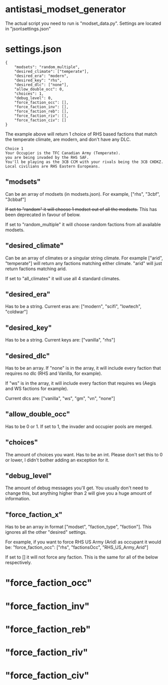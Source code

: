 # antistasi_modset_generator
 
The actual script you need to run is "modset_data.py". Settings are located in "json\settings.json"

# settings.json
```
{
    "modsets": "random_multiple",
    "desired_climate": ["temperate"],
    "desired_era": "modern",
    "desired_key": "rhs",
    "desired_dlc": ["none"],
    "allow_double_occ": 0,
    "choices": 1,
    "debug_level": 0,
    "force_faction_occ": [],
    "force_faction_inv": [],
    "force_faction_reb": [],
    "force_faction_riv": [],
    "force_faction_civ": []
}
```

The example above will return 1 choice of RHS based factions that match the temperate climate, are modern, and don't have any DLC.

```
Choice 1
Your Occupier is the TFC Canadian Army (Temperate).
you are being invaded by the RHS SAF.
You'll be playing as the 3CB CCM with your rivals being the 3CB CHDKZ.
Local civilians are RHS Eastern Europeans.
```

## "modsets" 
Can be an array of modsets (in modsets.json). For example, ["rhs", "3cbf", "3cbbaf"]

~~If set to "random" it will choose 1 modset out of all the modsets.~~
This has been deprecated in favour of below.

If set to "random_multiple" it will choose random factions from all available modsets.

## "desired_climate"
Can be an array of climates or a singular string climate. For example ["arid", "temperate"] will return any factions matching either climate. "arid" will just return factions matching arid.

If set to "all_climates" it will use all 4 standard climates.

## "desired_era"
Has to be a string. Current eras are: ["modern", "scifi", "lowtech", "coldwar"]

## "desired_key"
Has to be a string. Current keys are: ["vanilla", "rhs"]

## "desired_dlc"
Has to be an array. If "none" is in the array, it will include every faction that requires no dlc (RHS and Vanilla, for example).

If "ws" is in the array, it will include every faction that requires ws (Aegis and WS factions for example).

Current dlcs are: ["vanilla", "ws", "gm", "vn", "none"]

## "allow_double_occ"
Has to be 0 or 1. If set to 1, the invader and occupier pools are merged.

## "choices"
The amount of choices you want. Has to be an int. Please don't set this to 0 or lower, I didn't bother adding an exception for it.

## "debug_level"
The amount of debug messages you'll get. You usually don't need to change this, but anything higher than 2 will give you a huge amount of information.

## "force_faction_x"
Has to be an array in format ["modset", "faction_type", "faction"]. This ignores all the other "desired" settings.

For example, if you want to force RHS US Army (Arid) as occupant it would be: "force_faction_occ": ["rhs", "factionsOcc", "RHS_US_Army_Arid"]

If set to [] it will not force any faction. This is the same for all of the below respectively.

# "force_faction_occ"

# "force_faction_inv"

# "force_faction_reb"

# "force_faction_riv"

# "force_faction_civ"